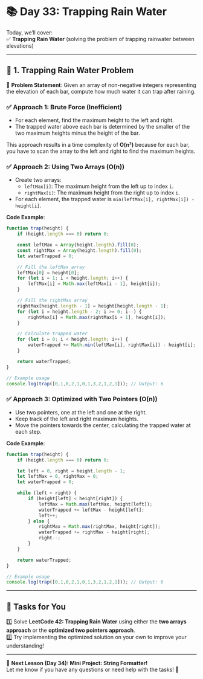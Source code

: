 # **📚 Day 33: Trapping Rain Water**  

Today, we’ll cover:  
✅ **Trapping Rain Water** (solving the problem of trapping rainwater between elevations)  

---

## **🔹 1. Trapping Rain Water Problem**  

📌 **Problem Statement**: Given an array of non-negative integers representing the elevation of each bar, compute how much water it can trap after raining.

### **✅ Approach 1: Brute Force (Inefficient)**
- For each element, find the maximum height to the left and right.
- The trapped water above each bar is determined by the smaller of the two maximum heights minus the height of the bar.

This approach results in a time complexity of **O(n²)** because for each bar, you have to scan the array to the left and right to find the maximum heights.

### **✅ Approach 2: Using Two Arrays (O(n))**
- Create two arrays:
  - `leftMax[i]`: The maximum height from the left up to index `i`.
  - `rightMax[i]`: The maximum height from the right up to index `i`.
- For each element, the trapped water is `min(leftMax[i], rightMax[i]) - height[i]`.

**Code Example**:
```js
function trap(height) {
    if (height.length === 0) return 0;

    const leftMax = Array(height.length).fill(0);
    const rightMax = Array(height.length).fill(0);
    let waterTrapped = 0;

    // Fill the leftMax array
    leftMax[0] = height[0];
    for (let i = 1; i < height.length; i++) {
        leftMax[i] = Math.max(leftMax[i - 1], height[i]);
    }

    // Fill the rightMax array
    rightMax[height.length - 1] = height[height.length - 1];
    for (let i = height.length - 2; i >= 0; i--) {
        rightMax[i] = Math.max(rightMax[i + 1], height[i]);
    }

    // Calculate trapped water
    for (let i = 0; i < height.length; i++) {
        waterTrapped += Math.min(leftMax[i], rightMax[i]) - height[i];
    }

    return waterTrapped;
}

// Example usage
console.log(trap([0,1,0,2,1,0,1,3,2,1,2,1])); // Output: 6
```

### **✅ Approach 3: Optimized with Two Pointers (O(n))**
- Use two pointers, one at the left and one at the right.
- Keep track of the left and right maximum heights.
- Move the pointers towards the center, calculating the trapped water at each step.

**Code Example**:
```js
function trap(height) {
    if (height.length === 0) return 0;

    let left = 0, right = height.length - 1;
    let leftMax = 0, rightMax = 0;
    let waterTrapped = 0;

    while (left < right) {
        if (height[left] < height[right]) {
            leftMax = Math.max(leftMax, height[left]);
            waterTrapped += leftMax - height[left];
            left++;
        } else {
            rightMax = Math.max(rightMax, height[right]);
            waterTrapped += rightMax - height[right];
            right--;
        }
    }

    return waterTrapped;
}

// Example usage
console.log(trap([0,1,0,2,1,0,1,3,2,1,2,1])); // Output: 6
```

---

## **📝 Tasks for You**  
1️⃣ Solve **LeetCode 42: Trapping Rain Water** using either the **two arrays approach** or the **optimized two pointers approach**.  
2️⃣ Try implementing the optimized solution on your own to improve your understanding!  

---

🎯 **Next Lesson (Day 34): **Mini Project:** String Formatter!**  
Let me know if you have any questions or need help with the tasks! 🚀